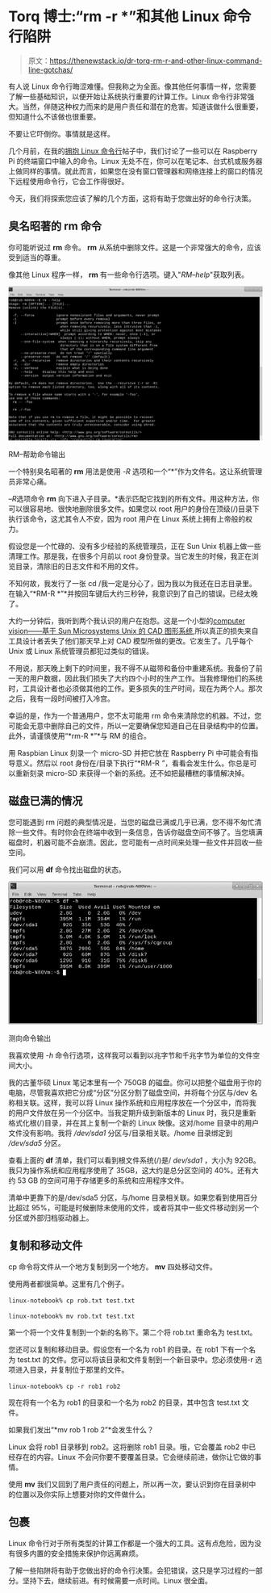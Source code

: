 # Torq 博士:“rm -r *”和其他 Linux 命令行陷阱

> 原文：<https://thenewstack.io/dr-torq-rm-r-and-other-linux-command-line-gotchas/>

有人说 Linux 命令行晦涩难懂。但我称之为全面。像其他任何事情一样，您需要了解一些基础知识，以便开始让系统执行重要的计算工作。Linux 命令行非常强大。当然，伴随这种权力而来的是用户责任和潜在的危害。知道该做什么很重要，但知道什么不该做也很重要。

不要让它吓倒你。事情就是这样。

几个月前，在我的[拥抱 Linux 命令行](/off-the-shelf-hacker-embrace-the-linux-command-line/)帖子中，我们讨论了一些可以在 Raspberry Pi 的终端窗口中输入的命令。Linux 无处不在，你可以在笔记本、台式机或服务器上做同样的事情。就此而言，如果您在没有窗口管理器和网络连接上的窗口的情况下远程使用命令行，它会工作得很好。

今天，我们将探索您应该了解的几个方面，这将有助于您做出好的命令行决策。

## 臭名昭著的 rm 命令

你可能听说过 **rm** 命令。 **rm** 从系统中删除文件。这是一个非常强大的命令，应该受到适当的尊重。

像其他 Linux 程序一样， **rm** 有一些命令行选项。键入"*RM–help*"获取列表。

![](img/6daea2a242de386ae33a4d37a7d7dff5.png)

RM–帮助命令输出

一个特别臭名昭著的 **rm** 用法是使用 *-R* 选项和一个“*”作为文件名。这让系统管理员非常心痛。

–*R*选项命令 **rm** 向下进入子目录。*表示匹配它找到的所有文件。用这种方法，你可以很容易地、很快地删除很多文件。如果您以 root 用户的身份在顶级(/)目录下执行该命令，这尤其令人不安，因为 root 用户在 Linux 系统上拥有上帝般的权力。

假设您是一个忙碌的、没有多少经验的系统管理员，正在 Sun Unix 机器上做一些清理工作。那是我，在很多个月前以 root 身份登录。当它发生的时候，我正在浏览目录，清除旧的日志文件和不用的文件。

不知何故，我发行了一张 cd /我一定是分心了，因为我以为我还在日志目录里。在输入“*RM-R *”*并按回车键后大约三秒钟，我意识到了自己的错误。已经太晚了。

大约一分钟后，我听到两个我认识的用户在抱怨。这是一个小型的[computer vision——基于 Sun Microsystems Unix 的 CAD 图形系统](https://en.wikipedia.org/wiki/Computervision),所以真正的损失来自工具设计者丢失了他们那天早上对 CAD 模型所做的更改。它发生了。几乎每个 Unix 或 Linux 系统管理员都犯过类似的错误。

不用说，那天晚上剩下的时间里，我不得不从磁带和备份中重建系统。我备份了前一天的用户数据，因此我们损失了大约四个小时的生产工作。当我修理他们的系统时，工具设计者也必须做其他的工作。更多损失的生产时间，现在为两个人。那次之后，我有一段时间被打入冷宫。

幸运的是，作为一个普通用户，您不太可能用 rm 命令来清除您的机器。不过，您可能会无意中删除自己的文件，所以一定要确保您知道自己在目录结构中的位置。此外，请谨慎使用“*rm-R *”*与 RM 的组合。

用 Raspbian Linux 刻录一个 micro-SD 并把它放在 Raspberry Pi 中可能会有指导意义。然后以 root 身份在/目录下执行“*RM-R *”*，看看会发生什么。你总是可以重新刻录 micro-SD 来获得一个新的系统。还不如把最糟糕的事情解决掉。

## 磁盘已满的情况

您可能遇到 rm 问题的典型情况是，当您的磁盘已满或几乎已满，您不得不匆忙清除一些文件。有时你会在终端中收到一条信息，告诉你磁盘空间不够了。当您填满磁盘时，机器可能不会崩溃。因此，您可能有一点时间来处理一些文件并回收一些空间。

我们可以用 **df** 命令找出磁盘的状态。

![](img/cd7664201385468ccbe9fa2ae6c8d7ee.png)

测向命令输出

我喜欢使用 *-h* 命令行选项，这样我可以看到以兆字节和千兆字节为单位的文件空间大小。

我的古董华硕 Linux 笔记本里有一个 750GB 的磁盘。你可以把整个磁盘用于你的电脑，尽管我喜欢把它分成“分区”分区分割了磁盘空间，并将每个分区与/dev 名称相关联。这样，我可以将 Linux 操作系统和应用程序放在一个分区中，而将我的用户文件放在另一个分区中。当我定期升级到新版本的 Linux 时，我只是重新格式化根(/)目录，并在其上复制一个新的 Linux 映像。这对/home 目录中的用户文件没有影响。我将 */dev/sda1* 分区与/目录相关联。/home 目录绑定到 */dev/sda5* 分区。

查看上面的 **df** 清单，我们可以看到根文件系统(/)是/ *dev/sda1* ，大小为 92GB。我只为操作系统和应用程序使用了 35GB，这大约是总分区空间的 40%。还有大约 53 GB 的空间可用于存储更多的系统和应用程序文件。

清单中更靠下的是/dev/sda5 分区，与/home 目录相关联。如果您看到使用百分比超过 95%，可能是时候删除未使用的文件，或者将其中一些文件移动到另一个分区或外部归档驱动器上。

## 复制和移动文件

cp 命令将文件从一个地方复制到另一个地方。 **mv** 四处移动文件。

使用两者都很简单。这里有几个例子。

`linux-notebook% cp rob.txt test.txt`

`linux-notebook% mv rob.txt test.txt`

第一个将一个文件复制到一个新的名称下。第二个将 rob.txt 重命名为 test.txt。

您还可以复制和移动目录。假设您有一个名为 rob1 的目录。在 rob1 下有一个名为 test.txt 的文件。您可以将该目录和文件复制到一个新目录中。您必须使用-r 选项进入目录，并复制位于那里的文件。

`linux-notebook% cp -r rob1 rob2`

现在将有一个名为 rob1 的目录和一个名为 rob2 的目录，其中包含 test.txt 文件。

如果我们发出“*mv rob 1 rob 2”*会发生什么？

Linux 会将 rob1 目录移到 rob2。这将删除 rob1 目录。哦，它会覆盖 rob2 中已经存在的内容。Linux 不会问你要不要覆盖目录。它会继续前进，做你让它做的事情。

使用 **mv** 我们又回到了用户责任的问题上，所以再一次，要认识到你在目录树中的位置以及你实际上想要对你的文件做什么。

## 包裹

Linux 命令行对于所有类型的计算工作都是一个强大的工具。这有点危险，因为没有很多内置的安全措施来保护你远离麻烦。

了解一些陷阱将有助于您做出好的命令行决策。会犯错误，这只是学习过程的一部分。坚持下去，继续前进。有时候需要一点时间。Linux 很全面。

<svg xmlns:xlink="http://www.w3.org/1999/xlink" viewBox="0 0 68 31" version="1.1"><title>Group</title> <desc>Created with Sketch.</desc></svg>